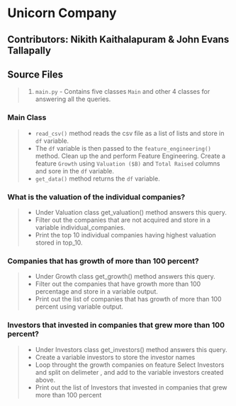 # Unicorn Company

## Contributors: Nikith Kaithalapuram & John Evans Tallapally 

## Source Files

> 1. `main.py` - Contains five classes `Main` and other 4 classes for answering
> all the queries.

### Main Class

> - `read_csv()` method reads the csv file as a list of lists and store in `df`
> variable.
> - The `df` variable is then passed to the `feature_engineering()` method. 
> Clean up the and perform Feature Engineering. Create a feature `Growth` using
> `Valuation ($B)` and `Total Raised` columns and sore in the `df` variable.
> - `get_data()` method returns the `df` variable.

### What is the valuation of the individual companies?

> - Under Valuation class get_valuation() method answers this query.
> - Filter out the companies that are not acquired and store in a variable individual_companies.
> - Print the top 10 individual companies having highest valuation stored in top_10.

### Companies that has growth of more than 100 percent?

> - Under Growth class get_growth() method answers this query.
> - Filter out the companies that have growth more than 100 percentage and 
> store in a variable output.
> - Print out the list of companies that has growth of more than 100 percent 
> using variable output.

### Investors that invested in companies that grew more than 100 percent?

> - Under Investors class get_investors() method answers this query.
> - Create a variable investors to store the investor names
> - Loop throught the growth companies on feature Select Investors and split on delimeter ,  and add to the variable investors created above.
> - Print out the list of Investors that invested in companies that grew more than 100 percent


